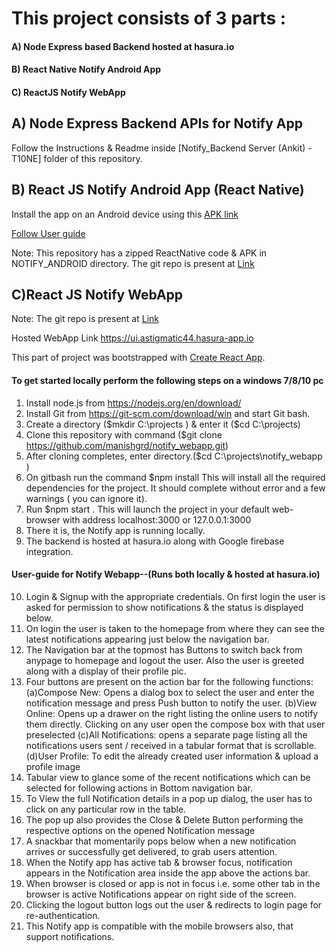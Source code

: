 # This project consists of 3 parts :
#### A) Node Express based Backend hosted at hasura.io
#### B) React Native Notify Android App
#### C) ReactJS Notify WebApp

## A) Node Express Backend APIs for Notify App

Follow the Instructions & Readme inside [Notify_Backend Server (Ankit) -T10NE] folder of this repository. 

## B) React JS Notify Android App (React Native)

Install the app on an Android device using this [APK link](https://github.com/drkkgy/HPDF-Group-Task-1-Team-10-/blob/master/NOTIFY_ANDROID/Notify_HPDF.apk)

[Follow User guide]( https://youtu.be/4zouN0oF1fY)

Note: This repository has a zipped ReactNative code & APK in NOTIFY_ANDROID directory. The git repo is present at [Link](https://github.com/manishgrd/notify_RN)

## C)React JS Notify WebApp
Note: The git repo is present at [Link](https://github.com/manishgrd/notify_webapp)

Hosted WebApp Link   https://ui.astigmatic44.hasura-app.io

This part of project was bootstrapped with [Create React App](https://github.com/facebookincubator/create-react-app).

#### To get started locally perform the following steps on a windows 7/8/10 pc
1.  Install node.js from https://nodejs.org/en/download/
2.  Install Git from https://git-scm.com/download/win and start Git bash.
3.  Create a directory ($mkdir C:\projects ) & enter it ($cd C:\projects)
4.  Clone this repository with command ($git clone https://github.com/manishgrd/notify_webapp.git)
5.  After cloning completes, enter directory.($cd C:\projects\notify_webapp )
6.  On gitbash run the command $npm install
    This will install all the required dependencies for the project.
    It should complete without error and a few warnings ( you can ignore it).
7.	Run $npm start . This will launch the project in your default web-browser
    with address localhost:3000 or 127.0.0.1:3000
8.	There it is, the Notify app is running locally.
9. The backend is hosted at hasura.io along with Google firebase integration.
      
 #### User-guide for Notify Webapp--(Runs both locally & hosted at hasura.io)	
	  
10. Login & Signup with the appropriate credentials. On first login the user is asked for permission to show notifications & the status is displayed below. 
11. On login the user is taken to the homepage from where they can see the latest notifications appearing just below the navigation bar.
12. The Navigation bar at the topmost has Buttons to switch back from anypage to homepage and logout the user. Also the user is greeted along with a display of their profile pic.
13. Four buttons are present on the action bar for the following functions:
   (a)Compose New: Opens a dialog box to select the user and enter the notification message and press Push button to notify the user.
   (b)View Online: Opens up a drawer on the right listing the online users to notify them directly. 
      Clicking on any user open the compose box with that user preselected
   (c)All Notifications: opens a separate page listing all the notifications users sent / received in a tabular format that is      scrollable.
   (d)User Profile: To edit the already created user information & upload a profile image
14. Tabular view to glance some of the recent notifications which can be selected for following actions in Bottom navigation bar.
15. To View the full Notification details in a pop up dialog, the user has to click on any particular row in the table. 
16. The pop up also provides the Close & Delete Button performing the respective options on the opened Notification message	
17. A snackbar that momentarily pops below when a new notification arrives or successfully get delivered, to grab users attention.
18. When the Notify app has active tab & browser focus, notification appears in the Notification area inside the app above the actions bar.
19. When browser is closed or app is not in focus i.e. some other tab in the browser is active Notifications appear on right side of the screen.
20. Clicking the logout button logs out the user & redirects to login page for re-authentication.
21. This Notify app is compatible with the mobile browsers also, that support notifications.
	 
